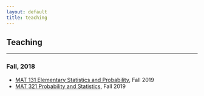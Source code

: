 ```yaml
--- 
layout: default
title: teaching
---
```


## Teaching

---

### Fall, 2018
- [MAT 131 Elementary Statistics and Probability](teaching/mat131), Fall 2019
- [MAT 321 Probability and Statistics](teaching/mat321), Fall 2019
